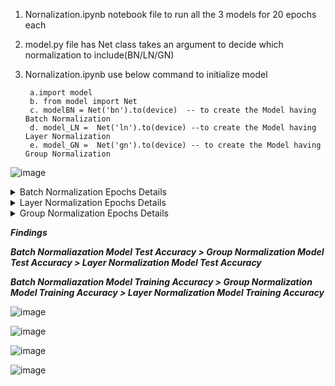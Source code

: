 1. Nornalization.ipynb  notebook file to run all the 3 models for 20 epochs each

2. model.py file has Net class takes an argument to decide which normalization to include(BN/LN/GN)

3. Nornalization.ipynb use below command to initialize model

        a.import model
        b. from model import Net
        c. modelBN = Net('bn').to(device)  -- to create the Model having Batch Normalization
        d. model_LN =  Net('ln').to(device) --to create the Model having Layer Normalization
        e. model_GN =  Net('gn').to(device) -- to create the Model having Group Normalization
  
  
  
![image](https://user-images.githubusercontent.com/11747515/215314396-b86b7d05-0a2d-4536-8a9a-bec0a12096d6.png)

<details>
  <summary>Batch Normalization Epochs Details</summary>
        
        Epoch 0 : 
        Train set: Average loss: 0.1282, Accuracy: 92.89

        Test set: Average loss: 0.084, Accuracy: 97.76

        Epoch 1 : 
        Train set: Average loss: 0.0912, Accuracy: 97.62

        Test set: Average loss: 0.087, Accuracy: 97.59

        Epoch 2 : 
        Train set: Average loss: 0.0094, Accuracy: 97.94

        Test set: Average loss: 0.041, Accuracy: 98.75

        Epoch 3 : 
        Train set: Average loss: 0.0495, Accuracy: 98.23

        Test set: Average loss: 0.052, Accuracy: 98.57

        Epoch 4 : 
        Train set: Average loss: 0.1233, Accuracy: 98.39

        Test set: Average loss: 0.036, Accuracy: 99.00

        Epoch 5 : 
        Train set: Average loss: 0.0413, Accuracy: 98.48

        Test set: Average loss: 0.034, Accuracy: 99.00

        Epoch 6 : 
        Train set: Average loss: 0.0971, Accuracy: 98.61

        Test set: Average loss: 0.028, Accuracy: 99.17

        Epoch 7 : 
        Train set: Average loss: 0.0113, Accuracy: 98.67

        Test set: Average loss: 0.029, Accuracy: 99.14

        Epoch 8 : 
        Train set: Average loss: 0.0577, Accuracy: 98.75

        Test set: Average loss: 0.027, Accuracy: 99.29

        Epoch 9 : 
        Train set: Average loss: 0.0115, Accuracy: 98.77

        Test set: Average loss: 0.028, Accuracy: 99.22

        Epoch 10 : 
        Train set: Average loss: 0.0504, Accuracy: 98.78

        Test set: Average loss: 0.027, Accuracy: 99.26

        Epoch 11 : 
        Train set: Average loss: 0.0645, Accuracy: 98.93

        Test set: Average loss: 0.026, Accuracy: 99.22

        Epoch 12 : 
        Train set: Average loss: 0.1004, Accuracy: 98.94

        Test set: Average loss: 0.022, Accuracy: 99.36

        Epoch 13 : 
        Train set: Average loss: 0.0253, Accuracy: 98.95

        Test set: Average loss: 0.023, Accuracy: 99.29

        Epoch 14 : 
        Train set: Average loss: 0.0384, Accuracy: 98.94

        Test set: Average loss: 0.023, Accuracy: 99.35

        Epoch 15 : 
        Train set: Average loss: 0.0423, Accuracy: 99.07

        Test set: Average loss: 0.020, Accuracy: 99.37

        Epoch 16 : 
        Train set: Average loss: 0.0028, Accuracy: 99.05

        Test set: Average loss: 0.024, Accuracy: 99.36

        Epoch 17 : 
        Train set: Average loss: 0.0480, Accuracy: 99.03

        Test set: Average loss: 0.023, Accuracy: 99.36

        Epoch 18 : 
        Train set: Average loss: 0.0542, Accuracy: 99.09

        Test set: Average loss: 0.020, Accuracy: 99.46

        Epoch 19 : 
        Train set: Average loss: 0.0453, Accuracy: 99.02

        Test set: Average loss: 0.022, Accuracy: 99.32  

</details>

<details>
  <summary>Layer Normalization Epochs Details</summary>
  
        Epoch 0 : 
        Train set: Average loss: 2.2793, Accuracy: 10.98

        Test set: Average loss: 2.296, Accuracy: 10.28

        Epoch 1 : 
        Train set: Average loss: 0.1399, Accuracy: 61.21

        Test set: Average loss: 0.264, Accuracy: 92.14

        Epoch 2 : 
        Train set: Average loss: 0.0423, Accuracy: 94.71

        Test set: Average loss: 0.094, Accuracy: 97.48

        Epoch 3 : 
        Train set: Average loss: 0.0194, Accuracy: 96.73

        Test set: Average loss: 0.066, Accuracy: 98.16

        Epoch 4 : 
        Train set: Average loss: 0.0259, Accuracy: 97.34

        Test set: Average loss: 0.057, Accuracy: 98.29

        Epoch 5 : 
        Train set: Average loss: 0.2529, Accuracy: 97.76

        Test set: Average loss: 0.054, Accuracy: 98.26

        Epoch 6 : 
        Train set: Average loss: 0.0525, Accuracy: 97.91

        Test set: Average loss: 0.060, Accuracy: 98.18

        Epoch 7 : 
        Train set: Average loss: 0.0265, Accuracy: 98.03

        Test set: Average loss: 0.042, Accuracy: 98.62

        Epoch 8 : 
        Train set: Average loss: 0.0071, Accuracy: 98.28

        Test set: Average loss: 0.040, Accuracy: 98.83

        Epoch 9 : 
        Train set: Average loss: 0.0181, Accuracy: 98.36

        Test set: Average loss: 0.037, Accuracy: 98.82

        Epoch 10 : 
        Train set: Average loss: 0.1982, Accuracy: 98.44

        Test set: Average loss: 0.040, Accuracy: 98.81

        Epoch 11 : 
        Train set: Average loss: 0.0356, Accuracy: 98.44

        Test set: Average loss: 0.036, Accuracy: 98.96

        Epoch 12 : 
        Train set: Average loss: 0.0108, Accuracy: 98.62

        Test set: Average loss: 0.037, Accuracy: 98.87

        Epoch 13 : 
        Train set: Average loss: 0.0038, Accuracy: 98.67

        Test set: Average loss: 0.031, Accuracy: 99.05

        Epoch 14 : 
        Train set: Average loss: 0.1602, Accuracy: 98.73

        Test set: Average loss: 0.032, Accuracy: 99.01

        Epoch 15 : 
        Train set: Average loss: 0.0063, Accuracy: 98.70

        Test set: Average loss: 0.036, Accuracy: 98.93

        Epoch 16 : 
        Train set: Average loss: 0.1476, Accuracy: 98.77

        Test set: Average loss: 0.031, Accuracy: 98.99

        Epoch 17 : 
        Train set: Average loss: 0.0157, Accuracy: 98.82

        Test set: Average loss: 0.034, Accuracy: 98.99

        Epoch 18 : 
        Train set: Average loss: 0.0500, Accuracy: 98.74

        Test set: Average loss: 0.028, Accuracy: 99.17

        Epoch 19 : 
        Train set: Average loss: 0.0031, Accuracy: 98.89
        
        Test set: Average loss: 0.031, Accuracy: 99.05


</details>

<details>
  <summary>Group Normalization Epochs Details</summary>
        
        Epoch 0 : 
        Train set: Average loss: 0.1335, Accuracy: 81.96

        Test set: Average loss: 0.113, Accuracy: 97.20

        Epoch 1 : 
        Train set: Average loss: 0.0774, Accuracy: 96.08

        Test set: Average loss: 0.081, Accuracy: 97.77

        Epoch 2 : 
        Train set: Average loss: 0.1647, Accuracy: 97.31

        Test set: Average loss: 0.073, Accuracy: 97.88

        Epoch 3 : 
        Train set: Average loss: 0.1985, Accuracy: 97.60

        Test set: Average loss: 0.057, Accuracy: 98.47

        Epoch 4 : 
        Train set: Average loss: 0.1771, Accuracy: 97.92

        Test set: Average loss: 0.047, Accuracy: 98.61

        Epoch 5 : 
        Train set: Average loss: 0.0722, Accuracy: 98.11

        Test set: Average loss: 0.044, Accuracy: 98.81

        Epoch 6 : 
        Train set: Average loss: 0.0534, Accuracy: 98.26

        Test set: Average loss: 0.046, Accuracy: 98.75

        Epoch 7 : 
        Train set: Average loss: 0.0094, Accuracy: 98.46

        Test set: Average loss: 0.046, Accuracy: 98.75

        Epoch 8 : 
        Train set: Average loss: 0.0074, Accuracy: 98.45

        Test set: Average loss: 0.044, Accuracy: 98.68

        Epoch 9 : 
        Train set: Average loss: 0.1583, Accuracy: 98.57

        Test set: Average loss: 0.053, Accuracy: 98.33

        Epoch 10 : 
        Train set: Average loss: 0.1386, Accuracy: 98.61

        Test set: Average loss: 0.040, Accuracy: 98.85

        Epoch 11 : 
        Train set: Average loss: 0.0684, Accuracy: 98.71

        Test set: Average loss: 0.043, Accuracy: 98.71

        Epoch 12 : 
        Train set: Average loss: 0.0147, Accuracy: 98.72

        Test set: Average loss: 0.044, Accuracy: 98.64

        Epoch 13 : 
        Train set: Average loss: 0.0063, Accuracy: 98.71

        Test set: Average loss: 0.031, Accuracy: 99.09

        Epoch 14 : 
        Train set: Average loss: 0.0433, Accuracy: 98.91

        Test set: Average loss: 0.034, Accuracy: 98.99

        Epoch 15 : 
        Train set: Average loss: 0.1065, Accuracy: 98.94

        Test set: Average loss: 0.036, Accuracy: 98.94

        Epoch 16 : 
        Train set: Average loss: 0.0166, Accuracy: 98.85

        Test set: Average loss: 0.032, Accuracy: 99.07

        Epoch 17 : 
        Train set: Average loss: 0.0071, Accuracy: 98.98

        Test set: Average loss: 0.028, Accuracy: 99.10

        Epoch 18 : 
        Train set: Average loss: 0.0333, Accuracy: 98.95

        Test set: Average loss: 0.029, Accuracy: 99.18

        Epoch 19 : 
        Train set: Average loss: 0.0242, Accuracy: 98.90

        Test set: Average loss: 0.032, Accuracy: 99.01

 
</details>

 ***Findings***

 ***Batch Normaliazation Model Test Accuracy > Group Normalization Model Test Accuracy > Layer Normalization Model Test Accuracy***
 
 ***Batch Normaliazation Model Training Accuracy > Group Normalization Model Training Accuracy > Layer Normalization Model Training Accuracy***


![image](https://user-images.githubusercontent.com/11747515/215314563-aa4fdeeb-545e-4bf2-aac4-886c83673c09.png)

![image](https://user-images.githubusercontent.com/11747515/215314634-3279fe6d-df6a-4ba0-ab7d-18052c7428c8.png)

![image](https://user-images.githubusercontent.com/11747515/215314649-4c062022-b615-429d-a2c4-04abc8b24e30.png)

![image](https://user-images.githubusercontent.com/11747515/215314662-5bcea0ec-3950-46a8-916d-f1ecad030e9d.png)


